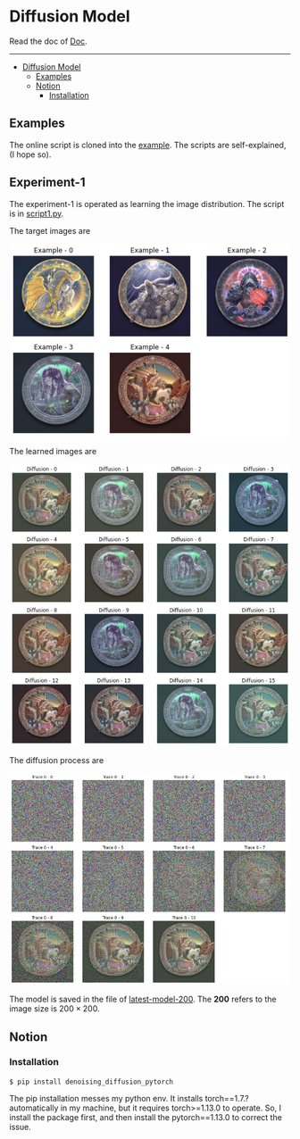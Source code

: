 # Diffusion Model

Read the doc of [Doc](https://www.assemblyai.com/blog/diffusion-models-for-machine-learning-introduction/ "Doc").

---

-   [Diffusion Model](#diffusion-model)
    -   [Examples](#examples)
    -   [Notion](#notion)
        -   [Installation](#installation)

## Examples

The online script is cloned into the [example](./example/ "example").
The scripts are self-explained, (I hope so).

## Experiment-1

The experiment-1 is operated as learning the image distribution.
The script is in [script1.py](./experiment/script1.py).

The target images are

![pic1](./doc/pic1.png)

The learned images are

![pic2](./doc/pic2.png)

The diffusion process are

![pic3](./doc/pic3.png)

The model is saved in the file of [latest-model-200](./experiment/latest-model-200).
The **200** refers to the image size is $200 \times 200$.

## Notion

### Installation

```shell
$ pip install denoising_diffusion_pytorch
```

The pip installation messes my python env.
It installs torch==1.7.? automatically in my machine,
but it requires torch>=1.13.0 to operate.
So, I install the package first, and then install the pytorch==1.13.0 to correct the issue.
